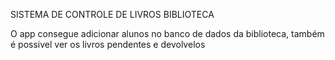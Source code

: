 SISTEMA DE CONTROLE DE LIVROS BIBLIOTECA

O app consegue adicionar alunos no banco de dados da biblioteca, também é possivel ver os livros pendentes e devolvelos
